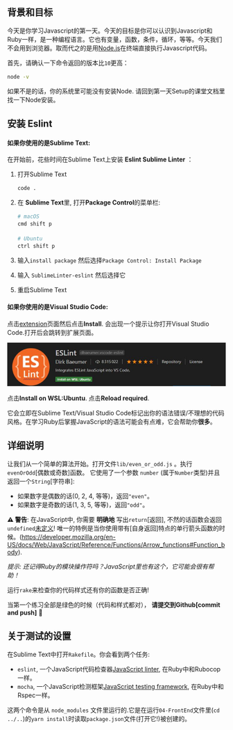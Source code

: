 ## 背景和目标

今天是你学习Javascript的第一天。今天的目标是你可以认识到Javascript和Ruby一样，是一种编程语言。它也有变量，函数，条件，循环，等等。今天我们不会用到浏览器。取而代之的是用[Node.js](https://nodejs.org/en/)在终端直接执行Javascript代码。

首先，请确认一下命令返回的版本比`10`更高：

```bash
node -v
```

如果不是的话，你的系统里可能没有安装Node. 请回到第一天Setup的课堂文档里找一下Node安装。

## 安装 Eslint

#### 如果你使用的是Sublime Text:

在开始前，花些时间在Sublime Text上安装 **Eslint Sublime Linter** ：

1. 打开Sublime Text

    ```bash
    code .
    ```

2. 在 **Sublime Text**里, 打开**Package Control**的菜单栏:

    ```bash
    # macOS
    cmd shift p

    # Ubuntu
    ctrl shift p
    ```

3. 输入`install package` 然后选择`Package Control: Install Package`
4. 输入 `SublimeLinter-eslint` 然后选择它
5. 重启Sublime Text

#### 如果你使用的是Visual Studio Code:

点击[extension](https://marketplace.visualstudio.com/items?itemName=dbaeumer.vscode-eslint)页面然后点击**Install**.
会出现一个提示让你打开Visual Studio Code.打开后会跳转到扩展页面。

![eslint_vscode](eslint_vscode.jpg)

点击**Install on WSL:Ubuntu**. 点击**Reload required**.

它会立即在Sublime Text/Visual Studio Code标记出你的语法错误/不理想的代码风格。在学习Ruby后掌握JavaScript的语法可能会有点难，它会帮助你**很多**。

## 详细说明

让我们从一个简单的算法开始。打开文件`lib/even_or_odd.js` 。执行 `evenOrOdd`[偶数或奇数]函数。 它使用了一个参数 `number` (属于`Number`类型)并且返回一个`String`[字符串]:

- 如果数字是偶数的话(0, 2, 4, 等等)，返回`"even"`。
- 如果数字是奇数的话(1, 3, 5, 等等)，返回`"odd"`。

**⚠️ 警告**: 在JavaScript中, 你需要 **明确地** 写出`return`[返回], 不然的话函数会返回`undefined`[未定义](https://developer.mozilla.org/en-US/docs/Web/JavaScript/Reference/Statements/return#Syntax)! 唯一的特例是当你使用带有[自身返回]特点的单行箭头函数的时候。(https://developer.mozilla.org/en-US/docs/Web/JavaScript/Reference/Functions/Arrow_functions#Function_body).

 _提示: 还记得Ruby的模块操作符吗？JavaScript里也有这个，它可能会很有帮助！_

运行`rake`来检查你的代码样式还有你的函数是否正确!

当第一个练习全部是绿色的时候（代码和样式都对）， **请提交到Github[commit and push]** 🙏

## 关于测试的设置

在Sublime Text中打开`Rakefile`。你会看到两个任务:

- `eslint`, 一个JavaScript代码检查器[JavaScript linter](http://eslint.org/), 在Ruby中和Rubocop一样。
- `mocha`, 一个JavaScript检测框架[JavaScript testing framework](https://mochajs.org), 在Ruby中和Rspec一样。

这两个命令是从 `node_modules` 文件里运行的.它是在运行`04-FrontEnd`文件里(`cd ../..`)的`yarn install`时读取`package.json`文件(打开它!)被创建的。
